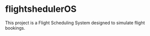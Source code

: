 # flightshedulerOS
This project is a Flight Scheduling System designed to simulate flight bookings.
